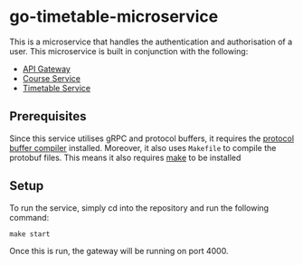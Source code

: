# go-timetable-microservice

This is a microservice that handles the authentication and authorisation of a user. This microservice is built in conjunction with the following:

- [API Gateway](https://github.com/Bryan-BC/go-api-gateway)
- [Course Service](https://github.com/Bryan-BC/go-course-microservice)
- [Timetable Service](https://github.com/Bryan-BC/go-timetable-microservice)

## Prerequisites

Since this service utilises gRPC and protocol buffers, it requires the [protocol buffer compiler](https://grpc.io/docs/protoc-installation/) installed. Moreover, it also uses `Makefile` to compile the protobuf files. This means it also requires [make](https://stackoverflow.com/questions/32127524/how-to-install-and-use-make-in-windows) to be installed

## Setup

To run the service, simply cd into the repository and run the following command:

`make start`

Once this is run, the gateway will be running on port 4000.
